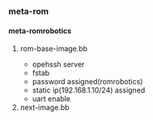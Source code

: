 <h3> meta-rom </h3>
		<h4><b> meta-romrobotics</b> </h4>
				<ol>
					<li> rom-base-image.bb </li>
						<ul>
							<li>opehssh server </li>
							<li>fstab</li>
							<li>password assigned(romrobotics) </li>
							<li>static ip(192.168.1.10/24) assigned</li>
							<li>uart enable</li>
						</ul>
					<li> next-image.bb </li>
				</ol>
